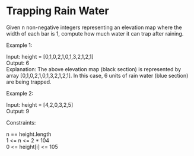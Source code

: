 # Trapping Rain Water

Given n non-negative integers representing an elevation map where the width of each bar is 1, compute how much water it can trap after raining.

Example 1:


Input: height = [0,1,0,2,1,0,1,3,2,1,2,1]\
Output: 6\
Explanation: The above elevation map (black section) is represented by array [0,1,0,2,1,0,1,3,2,1,2,1]. In this case, 6 units of rain water (blue section) are being trapped.

Example 2:

Input: height = [4,2,0,3,2,5]\
Output: 9
 

Constraints:

n == height.length\
1 <= n <= 2 * 104\
0 <= height[i] <= 105